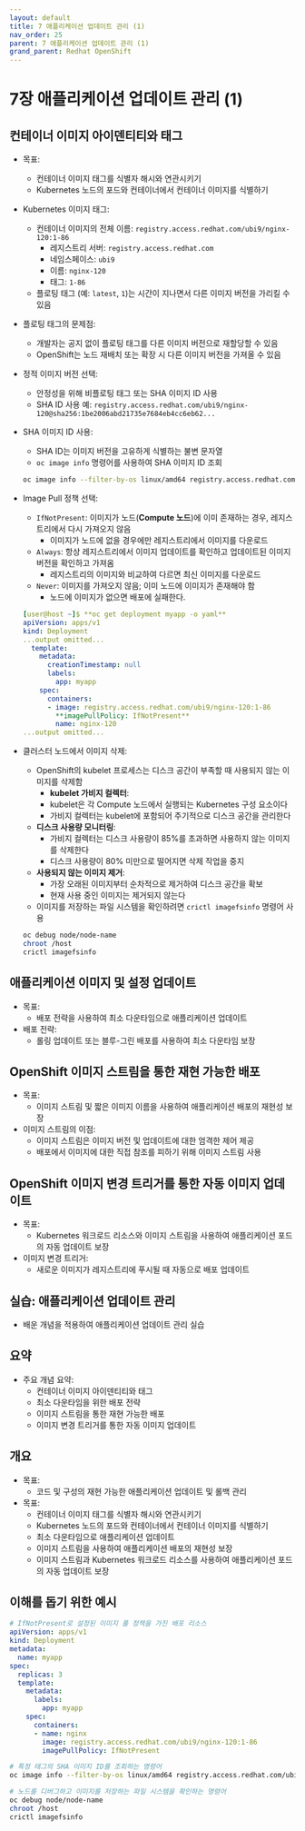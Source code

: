 ```yaml
---
layout: default
title: 7 애플리케이션 업데이트 관리 (1)
nav_order: 25
parent: 7 애플리케이션 업데이트 관리 (1)
grand_parent: Redhat OpenShift
---
```


# 7장 애플리케이션 업데이트 관리 (1)

## 컨테이너 이미지 아이덴티티와 태그

- 목표:
    - 컨테이너 이미지 태그를 식별자 해시와 연관시키기
    - Kubernetes 노드의 포드와 컨테이너에서 컨테이너 이미지를 식별하기
- Kubernetes 이미지 태그:
    - 컨테이너 이미지의 전체 이름: `registry.access.redhat.com/ubi9/nginx-120:1-86`
        - 레지스트리 서버: `registry.access.redhat.com`
        - 네임스페이스: `ubi9`
        - 이름: `nginx-120`
        - 태그: `1-86`
    - 플로팅 태그 (예: `latest`, `1`)는 시간이 지나면서 다른 이미지 버전을 가리킬 수 있음
- 플로팅 태그의 문제점:
    - 개발자는 공지 없이 플로팅 태그를 다른 이미지 버전으로 재할당할 수 있음
    - OpenShift는 노드 재배치 또는 확장 시 다른 이미지 버전을 가져올 수 있음
- 정적 이미지 버전 선택:
    - 안정성을 위해 비플로팅 태그 또는 SHA 이미지 ID 사용
    - SHA ID 사용 예: `registry.access.redhat.com/ubi9/nginx-120@sha256:1be2006abd21735e7684eb4cc6eb62...`
- SHA 이미지 ID 사용:
    - SHA ID는 이미지 버전을 고유하게 식별하는 불변 문자열
    - `oc image info` 명령어를 사용하여 SHA 이미지 ID 조회
    
    ```bash
    oc image info --filter-by-os linux/amd64 registry.access.redhat.com/ubi9/nginx-120:1-86
    
    ```
    
- Image Pull 정책 선택:
    - `IfNotPresent`: 이미지가 노드(**Compute 노드**)에 이미 존재하는 경우, 레지스트리에서 다시 가져오지 않음
        - 이미지가 노드에 없을 경우에만 레지스트리에서 이미지를 다운로드
    - `Always`: 항상 레지스트리에서 이미지 업데이트를 확인하고 업데이트된 이미지 버전을 확인하고 가져옴
        - 레지스트리의 이미지와 비교하여 다르면 최신 이미지를 다운로드
    - `Never`: 이미지를 가져오지 않음; 이미 노드에 이미지가 존재해야 함
        - 노드에 이미지가 없으면 배포에 실패한다.
    
    ```yaml
    [user@host ~]$ **oc get deployment myapp -o yaml**
    apiVersion: apps/v1
    kind: Deployment
    ...output omitted...
      template:
        metadata:
          creationTimestamp: null
          labels:
            app: myapp
        spec:
          containers:
          - image: registry.access.redhat.com/ubi9/nginx-120:1-86
            **imagePullPolicy: IfNotPresent**
            name: nginx-120
    ...output omitted...
    ```
    
- 클러스터 노드에서 이미지 삭제:
    - OpenShift의 kubelet 프로세스는 디스크 공간이 부족할 때 사용되지 않는 이미지를 삭제함
        - **kubelet 가비지 컬렉터**:
        - kubelet은 각 Compute 노드에서 실행되는 Kubernetes 구성 요소이다
        - 가비지 컬렉터는 kubelet에 포함되어 주기적으로 디스크 공간을 관리한다
    - **디스크 사용량 모니터링**:
        - 가비지 컬렉터는 디스크 사용량이 85%를 초과하면 사용하지 않는 이미지를 삭제한다
        - 디스크 사용량이 80% 미만으로 떨어지면 삭제 작업을 중지
    - **사용되지 않는 이미지 제거**:
        - 가장 오래된 이미지부터 순차적으로 제거하여 디스크 공간을 확보
        - 현재 사용 중인 이미지는 제거되지 않는다
    - 이미지를 저장하는 파일 시스템을 확인하려면 `crictl imagefsinfo` 명령어 사용
    
    ```bash
    oc debug node/node-name
    chroot /host
    crictl imagefsinfo
    ```
    

## 애플리케이션 이미지 및 설정 업데이트

- 목표:
    - 배포 전략을 사용하여 최소 다운타임으로 애플리케이션 업데이트
- 배포 전략:
    - 롤링 업데이트 또는 블루-그린 배포를 사용하여 최소 다운타임 보장

## OpenShift 이미지 스트림을 통한 재현 가능한 배포

- 목표:
    - 이미지 스트림 및 짧은 이미지 이름을 사용하여 애플리케이션 배포의 재현성 보장
- 이미지 스트림의 이점:
    - 이미지 스트림은 이미지 버전 및 업데이트에 대한 엄격한 제어 제공
    - 배포에서 이미지에 대한 직접 참조를 피하기 위해 이미지 스트림 사용

## OpenShift 이미지 변경 트리거를 통한 자동 이미지 업데이트

- 목표:
    - Kubernetes 워크로드 리소스와 이미지 스트림을 사용하여 애플리케이션 포드의 자동 업데이트 보장
- 이미지 변경 트리거:
    - 새로운 이미지가 레지스트리에 푸시될 때 자동으로 배포 업데이트
    

## 실습: 애플리케이션 업데이트 관리

- 배운 개념을 적용하여 애플리케이션 업데이트 관리 실습

## 요약

- 주요 개념 요약:
    - 컨테이너 이미지 아이덴티티와 태그
    - 최소 다운타임을 위한 배포 전략
    - 이미지 스트림을 통한 재현 가능한 배포
    - 이미지 변경 트리거를 통한 자동 이미지 업데이트

## 개요

- 목표:
    - 코드 및 구성의 재현 가능한 애플리케이션 업데이트 및 롤백 관리
- 목표:
    - 컨테이너 이미지 태그를 식별자 해시와 연관시키기
    - Kubernetes 노드의 포드와 컨테이너에서 컨테이너 이미지를 식별하기
    - 최소 다운타임으로 애플리케이션 업데이트
    - 이미지 스트림을 사용하여 애플리케이션 배포의 재현성 보장
    - 이미지 스트림과 Kubernetes 워크로드 리소스를 사용하여 애플리케이션 포드의 자동 업데이트 보장

## 이해를 돕기 위한 예시

```yaml
# IfNotPresent로 설정된 이미지 풀 정책을 가진 배포 리소스
apiVersion: apps/v1
kind: Deployment
metadata:
  name: myapp
spec:
  replicas: 3
  template:
    metadata:
      labels:
        app: myapp
    spec:
      containers:
      - name: nginx
        image: registry.access.redhat.com/ubi9/nginx-120:1-86
        imagePullPolicy: IfNotPresent

```

```bash
# 특정 태그의 SHA 이미지 ID를 조회하는 명령어
oc image info --filter-by-os linux/amd64 registry.access.redhat.com/ubi9/nginx-120:1-86

```

```bash
# 노드를 디버그하고 이미지를 저장하는 파일 시스템을 확인하는 명령어
oc debug node/node-name
chroot /host
crictl imagefsinfo

```